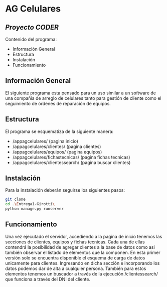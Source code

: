 # AG Celulares
## _Proyecto CODER_

Contenido del programa:

- Información General 
- Estructura  
- Instalación 
- Funcionamiento 


## Información General

El siguiente programa esta pensado para un uso similar a un software de una compañia de arreglo de celulares tanto para gestión de cliente como el seguimiento de órdenes de reparación de equipos.

## Estructura

El programa se esquematiza de la siguiente manera:

- /appagcelulares/ (pagina inicio)
- /appagcelulares/clientes/ (pagina clientes)
- /appagcelulares/equipos/ (pagina equipos)
- /appagcelulares/fichastecnicas/ (pagina fichas tecnicas)
- /appagcelulares/clientessearch/ (pagina buscar clientes)

## Instalación

Para la instalación deberán seguirse los siguientes pasos:

```sh
git clone 
cd .\Entrega1-Girotti\
python manage.py runserver
```

## Funcionamiento

Una vez ejecutado el servidor, accediendo a la pagina de inicio tenemos las secciones de clientes, equipos y fichas tecnicas.
Cada una de ellas contendrá la posibilidad de agregar clientes a la base de datos como asi también observar el listado de elementos que la componen.
En esta primer versión solo se encuentra disponible el esquema de carga de datos unicamente para clientes. Ingresando en dicha sección e incorporando los datos podemos dar de alta a cualquier persona. También para estos elementos tenemos un buscador a través de la ejecución /clientessearch/ que funciona a través del DNI del cliente.


